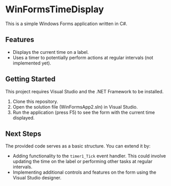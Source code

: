 # WinFormsTimeDisplay

This is a simple Windows Forms application written in C#.

## Features

* Displays the current time on a label.
* Uses a timer to potentially perform actions at regular intervals (not implemented yet).

## Getting Started

This project requires Visual Studio and the .NET Framework to be installed.

1. Clone this repository.
2. Open the solution file (WinFormsApp2.sln) in Visual Studio.
3. Run the application (press F5) to see the form with the current time displayed.

## Next Steps

The provided code serves as a basic structure. You can extend it by:

* Adding functionality to the `timer1_Tick` event handler. This could involve updating the time on the label or performing other tasks at regular intervals.
* Implementing additional controls and features on the form using the Visual Studio designer.


